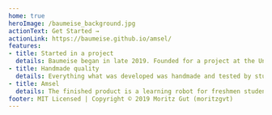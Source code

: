 ```yaml
---
home: true
heroImage: /baumeise_background.jpg
actionText: Get Started →
actionLink: https://baumeise.github.io/amsel/
features:
- title: Started in a project
  details: Baumeise began in late 2019. Founded for a project at the University of Media in Stuttgart.
- title: Handmade quality
  details: Everything what was developed was handmade and tested by students.
- title: Amsel 
  details: The finished product is a learning robot for freshmen students called Amsel.
footer: MIT Licensed | Copyright © 2019 Moritz Gut (moritzgvt)
---
```

